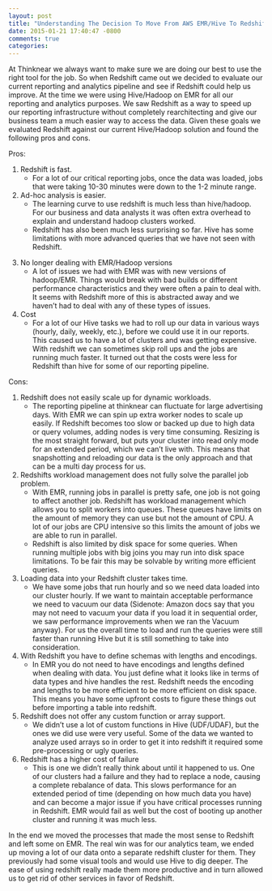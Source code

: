 ```yaml
---
layout: post
title: "Understanding The Decision To Move From AWS EMR/Hive To Redshift"
date: 2015-01-21 17:40:47 -0800
comments: true
categories: 
---
```


At Thinknear we always want to make sure we are doing our best to use the right tool for the job. So when Redshift came out we decided to evaluate our current reporting and analytics pipeline and see if Redshift could help us improve. At the time we were using Hive/Hadoop on EMR for all our reporting and analytics purposes. We saw Redshift as a way to speed up our reporting infrastructure without completely rearchitecting and give our business team a much easier way to access the data. Given these goals we evaluated Redshift against our current Hive/Hadoop solution and found the following pros and cons.

Pros:

1. Redshift is fast.
   - For a lot of our critical reporting jobs, once the data was loaded, jobs that were taking 10-30 minutes were down to the 1-2 minute range.
2. Ad-hoc analysis is easier.
   - The learning curve to use redshift is much less than hive/hadoop. For our business and data analysts it was often extra overhead to explain and understand hadoop clusters worked. 
   - Redshift has also been much less surprising so far. Hive has some limitations with more advanced queries that we have not seen with Redshift.
<!-- more -->
3. No longer dealing with EMR/Hadoop versions
   - A lot of issues we had with EMR was with new versions of hadoop/EMR. Things would break with bad builds or different performance characteristics and they were often a pain to deal with. It seems with Redshift more of this is abstracted away and we haven’t had to deal with any of these types of issues.
4. Cost
   - For a lot of our Hive tasks we had to roll up our data in various ways (hourly, daily, weekly, etc.), before we could use it in our reports. This caused us to have a lot of clusters and was getting expensive. With redshift we can sometimes skip roll ups and the jobs are running much faster. It turned out that the costs were less for Redshift than hive for some of our reporting pipeline.


Cons:

1. Redshift does not easily scale up for dynamic workloads. 
   - The reporting pipeline at thinknear can fluctuate for large advertising days. With EMR we can spin up extra worker nodes to scale up easily. If Redshift becomes too slow or backed up due to high data or query volumes, adding nodes is very time consuming. Resizing is the most straight forward, but puts your cluster into read only mode for an extended period, which we can’t live with. This means that snapshotting and reloading our data is the only approach and that can be a multi day process for us. 
2. Redshifts workload management does not fully solve the parallel job problem. 
   - With EMR, running jobs in parallel is pretty safe, one job is not going to affect another job. Redshift has workload management which allows you to split workers into queues. These queues have limits on the amount of memory they can use but not the amount of CPU. A lot of our jobs are CPU intensive so this limits the amount of jobs we are able to run in parallel.
   - Redshift is also limited by disk space for some queries. When running multiple jobs with big joins you may run into disk space limitations. To be fair this may be solvable by writing more efficient queries.
3. Loading data into your Redshift cluster takes time. 
   - We have some jobs that run hourly and so we need data loaded into our cluster hourly. If we want to maintain acceptable performance we need to vacuum our data (Sidenote: Amazon docs say that you may not need to vacuum your data if you load it in sequential order, we saw performance improvements when we ran the Vacuum anyway). For us the overall time to load and run the queries were still faster than running Hive but it is still something to take into consideration.
4. With Redshift you have to define schemas with lengths and encodings.
   - In EMR you do not need to have encodings and lengths defined when dealing with data. You just define what it looks like in terms of data types and hive handles the rest. Redshift needs the encoding and lengths to be more efficient to be more efficient on disk space. This means you have some upfront costs to figure these things out before importing a table into redshift.
5. Redshift does not offer any custom function or array support. 
   - We didn’t use a lot of custom functions in Hive (UDF/UDAF), but the ones we did use were very useful. Some of the data we wanted to analyze used arrays so in order to get it into redshift it required some pre-processing or ugly queries. 
6. Redshift has a higher cost of failure
   - This is one we didn’t really think about until it happened to us. One of our clusters had a failure and they had to replace a node, causing a complete rebalance of data. This slows performance for an extended period of time (depending on how much data you have) and can become a major issue if you have critical processes running in Redshift. EMR would fail as well but the cost of booting up another cluster and running it was much less.


In the end we moved the processes that made the most sense to Redshift and left some on EMR. The real win was for our analytics team, we ended up moving a lot of our data onto a separate redshift cluster for them. They previously had some visual tools and would use Hive to dig deeper. The ease of using redshift really made them more productive and in turn allowed us to get rid of other services in favor of Redshift.

